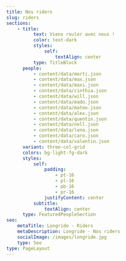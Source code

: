 ```yaml
---
title: Nos riders
slug: riders
sections:
    - title:
          text: Viens rouler avec nous !
          color: text-dark
          styles:
              self:
                  textAlign: center
          type: TitleBlock
      people:
          - content/data/merti.json
          - content/data/max.json
          - content/data/maxi.json
          - content/data/cinthia.json
          - content/data/will.json
          - content/data/mado.json
          - content/data/mateo.json
          - content/data/alex.json
          - content/data/quentin.json
          - content/data/nell.json
          - content/data/lena.json
          - content/data/caro.json
          - content/data/valentin.json
      variant: three-col-grid
      colors: bg-light-fg-dark
      styles:
          self:
              padding:
                  - pt-16
                  - pl-16
                  - pb-16
                  - pr-16
              justifyContent: center
          subtitle:
              textAlign: center
      type: FeaturedPeopleSection
seo:
    metaTitle: Longride - Riders
    metaDescription: Longride - Nos riders
    socialImage: /images/longride.jpg
    type: Seo
type: PageLayout
---
```

